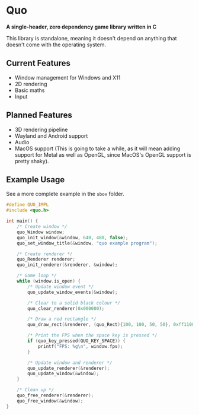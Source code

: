 # Quo

**A single-header, zero dependency game library written in C**

This library is standalone, meaning it doesn't depend on anything that doesn't come with the operating system.

## Current Features
 - Window management for Windows and X11
 - 2D rendering
 - Basic maths
 - Input

## Planned Features
 - 3D rendering pipeline
 - Wayland and Android support
 - Audio
 - MacOS support (This is going to take a while, as it will mean adding support for Metal as well as OpenGL, since MacOS's OpenGL support is pretty shaky).

## Example Usage
See a more complete example in the `sbox` folder.

```c
#define QUO_IMPL
#include <quo.h>

int main() {
	/* Create window */
	quo_Window window;
	quo_init_window(&window, 640, 480, false);
	quo_set_window_title(&window, "quo example program");

	/* Create renderer */
	quo_Renderer renderer;
	quo_init_renderer(&renderer, &window);

	/* Game loop */
	while (window.is_open) {
		/* Update window event */
		quo_update_window_events(&window);

		/* Clear to a solid black colour */
		quo_clear_renderer(0x000000);

		/* Draw a red rectangle */
		quo_draw_rect(&renderer, (quo_Rect){100, 100, 50, 50}, 0xff1100);

		/* Print the FPS when the space key is pressed */
		if (quo_key_pressed(QUO_KEY_SPACE)) {
			printf("FPS: %g\n", window.fps);
		}

		/* Update window and renderer */
		quo_update_renderer(&renderer);
		quo_update_window(&window);
	}

	/* Clean up */
	quo_free_renderer(&renderer);
	quo_free_window(&window);
}
```
